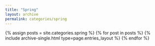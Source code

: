```yaml
---
title: "Spring"
layout: archive
permalink: categories/spring
---
```



{% assign posts = site.categories.spring %}
{% for post in posts %} {% include archive-single.html type=page.entries_layout %} {% endfor %}